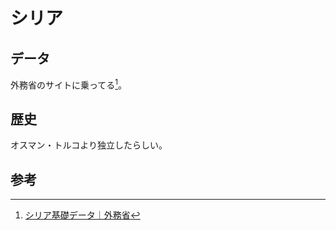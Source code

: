 # シリア

## データ

外務省のサイトに乗ってる[^1]。



## 歴史

オスマン・トルコより独立したらしい。

## 参考

[^1]:[シリア基礎データ｜外務省](https://www.mofa.go.jp/mofaj/area/syria/data.html)
